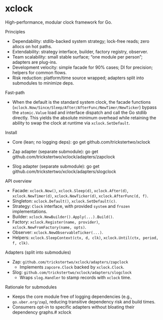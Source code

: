 # xclock

High-performance, modular clock framework for Go.

Principles
- Dependability: stdlib-backed system strategy; lock-free reads; zero allocs on hot paths.
- Extendability: strategy interface, builder, factory registry, observer.
- Team scalability: small stable surface; “one module per person”; adapters are plug-ins.
- Development velocity: simple facade for 90% cases; DI for precision; helpers for common flows.
- Risk reduction: platform/time source wrapped; adapters split into submodules to minimize deps.

Fast-path
- When the default is the standard system clock, the facade functions (`xclock.Now/Since/Sleep/After/AfterFunc/NewTimer/NewTicker`) bypass the `atomic.Value` load and interface dispatch and call the Go stdlib directly. This yields the absolute minimum overhead while retaining the ability to swap the clock at runtime via `xclock.SetDefault`.

Install
- Core (lean; no logging deps):
  go get github.com/trickstertwo/xclock

- Zap adapter (separate submodule):
  go get github.com/trickstertwo/xclock/adapters/zapclock

- Slog adapter (separate submodule):
  go get github.com/trickstertwo/xclock/adapters/slogclock

API overview
- Facade: `xclock.Now()`, `xclock.Sleep(d)`, `xclock.After(d)`, `xclock.NewTimer(d)`, `xclock.NewTicker(d)`, `xclock.AfterFunc(d, f)`.
- Singleton: `xclock.Default()`, `xclock.SetDefault(c)`.
- Strategy: `Clock` interface, with provided `system` and `frozen` implementations.
- Builder: `xclock.NewBuilder().Apply(...).Build()`.
- Factory: `xclock.Register(name, provider)`, `xclock.NewFromFactory(name, opts)`.
- Observer: `xclock.NewObservableTicker(...)`.
- Helpers: `xclock.SleepContext(ctx, d, clk)`, `xclock.Until(ctx, period, f, clk)`.

Adapters (split into submodules)
- Zap: `github.com/trickstertwo/xclock/adapters/zapclock`
    - Implements `zapcore.Clock` backed by `xclock.Clock`.
- Slog: `github.com/trickstertwo/xclock/adapters/slogclock`
    - Wraps `slog.Handler` to stamp records with `xclock` time.

Rationale for submodules
- Keeps the core module free of logging dependencies (e.g., `go.uber.org/zap`), reducing transitive dependency risk and build times.
- Consumers opt-in to specific adapters without bloating their dependency graphs.#   x c l o c k  
 